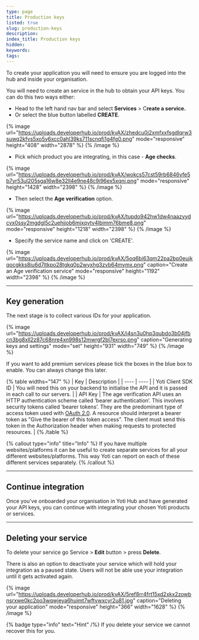 ```yaml
---
type: page
title: Production keys
listed: true
slug: production-keys
description: 
index_title: Production keys
hidden: 
keywords: 
tags: 
---
```


To create your application you will need to ensure you are logged into the hub and inside your organisation.

You will need to create an service in the hub to obtain your API keys. You can do this two ways either:

- Head to the left hand nav bar and select **Services** &gt; C**reate a service.**
- Or select the blue button labelled **CREATE**.

{% image url="https://uploads.developerhub.io/prod/kvAX/zhedcu0j2xmfxxfsgdlqrw3suwq2kfvs5xo5y6xcc0ahl39ks711scnqfi1g4fg0.png" mode="responsive" height="408" width="2878" %}
{% /image %}

- Pick which product you are integrating, in this case - **Age checks**.

{% image url="https://uploads.developerhub.io/prod/kvAX/wokcs57cst59rb6846vfe5b7yr53ul205sga16w8e32ll4e9ne48c9i96ex5xqni.png" mode="responsive" height="1428" width="2398" %}
{% /image %}

- Then select the **Age verification** option.

{% image url="https://uploads.developerhub.io/prod/kvAX/tupdo942hw1dw4naazyydcvx0ssy2mgdgl5c2uehijob6mjxqvtv4lbimm76bme8.png" mode="responsive" height="1218" width="2398" %}
{% /image %}

- Specify the service name and click on 'CREATE'.

{% image url="https://uploads.developerhub.io/prod/kvAX/5oq6bi63qm22pa2bp0eujkqocgkks8iu6d7ltkpo28tgkq0p2wyxhg3zvb64mymx.png" caption="Create an Age verification service" mode="responsive" height="1192" width="2398" %}
{% /image %}

---

## Key generation

The next stage is to collect various IDs for your application.

{% image url="https://uploads.developerhub.io/prod/kvAX/i4sn3u0hp3qubdo3b04jfbcn3bg8xll2z87c68nre4xn998s12mwrgf2bl7exrso.png" caption="Generating keys and settings" mode="set" height="931" width="749" %}
{% /image %}

If you want to add premium services please tick the boxes in the blue box to enable. You can always change this later.

{% table widths="147" %}
| Key | Description | 
| ---- | ---- | 
| Yoti Client SDK ID | You will need this on your backend to initialise the API and it is passed in each call to our servers. | 
| API Key | The age verification API uses an HTTP authentication scheme called ‘bearer authentication’. This involves security tokens called ‘bearer tokens’. They are the predominant type of access token used with [OAuth 2.0](https://oauth.net/2/). A resource should interpret a bearer token as "Give the bearer of this token access". The client must send this token in the Authorization header when making requests to protected resources. | 
{% /table %}

{% callout type="info" title="Info" %}
If you have multiple websites/platforms it can be useful to create separate services for all your different websites/platforms. This way Yoti can report on each of these different services separately.
{% /callout %}

---

## Continue integration

Once you've onboarded your organisation in Yoti Hub and have generated your API keys, you can continue with integrating your chosen Yoti products or services.

---

## Deleting your service

To delete your service go Service &gt; **Edit** button &gt; press **Delete**.

There is also an option to deactivate your service which will hold your integration as a paused state. Users will not be able use your integration until it gets activated again.

{% image url="https://uploads.developerhub.io/prod/kvAX/5ref8rr4frt15xd2xkx2zowbnsrxwe0kc2po3wqwjeya6huimt7wftywxcyr2u81.jpg" caption="Deleting your application" mode="responsive" height="366" width="1628" %}
{% /image %}

{% badge type="info" text="Hint" /%} If you delete your service we cannot recover this for you.